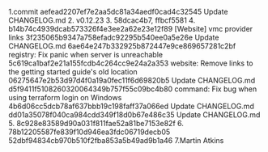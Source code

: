 1.commit aefead2207ef7e2aa5dc81a34aedf0cad4c32545
 Update CHANGELOG.md
2. v0.12.23
3. 58dcac4b7, ffbcf5581
4.
b14b74c4939dcab573326f4e3ee2a62e23e12f89 [Website] vmc provider links
3f235065b9347a758efadc92295b540ee0a5e26e Update CHANGELOG.md
6ae64e247b332925b872447e9ce869657281c2bf registry: Fix panic when server is unreachable
5c619ca1baf2e21a155fcdb4c264cc9e24a2a353 website: Remove links to the getting started guide's old location
06275647e2b53d97d4f0a19a0fec11f6d69820b5 Update CHANGELOG.md
d5f9411f5108260320064349b757f55c09bc4b80 command: Fix bug when using terraform login on Windows
4b6d06cc5dcb78af637bbb19c198faff37a066ed Update CHANGELOG.md
dd01a35078f040ca984cdd349f18d0b67e486c35 Update CHANGELOG.md
5. 8c928e83589d90a031f811fae52a81be7153e82f
6. 78b12205587fe839f10d946ea3fdc06719decb05
	 52dbf94834cb970b510f2fba853a5b49ad9b1a46
7.Martin Atkins
